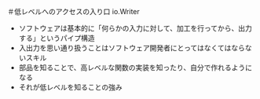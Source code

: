 ＃低レベルへのアクセスの入り口 io.Writer

- ソフトウェアは基本的に「何らかの入力に対して、加工を行ってから、出力する」というパイプ構造
- 入出力を思い通り扱うことはソフトウェア開発者にとってはなくてはならないスキル
- 部品を知ることで、高レベルな関数の実装を知ったり、自分で作れるようになる
- それが低レベルを知ることの強み
